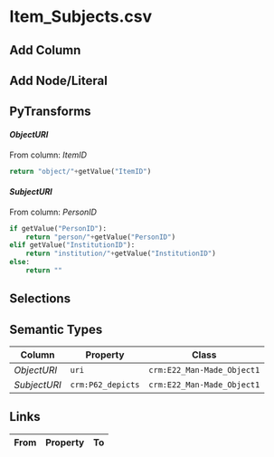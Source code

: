 # Item_Subjects.csv

## Add Column

## Add Node/Literal

## PyTransforms
#### _ObjectURI_
From column: _ItemID_
``` python
return "object/"+getValue("ItemID")
```

#### _SubjectURI_
From column: _PersonID_
``` python
if getValue("PersonID"):
    return "person/"+getValue("PersonID")
elif getValue("InstitutionID"):
    return "institution/"+getValue("InstitutionID")
else:
    return ""
```


## Selections

## Semantic Types
| Column | Property | Class |
|  ----- | -------- | ----- |
| _ObjectURI_ | `uri` | `crm:E22_Man-Made_Object1`|
| _SubjectURI_ | `crm:P62_depicts` | `crm:E22_Man-Made_Object1`|


## Links
| From | Property | To |
|  --- | -------- | ---|
